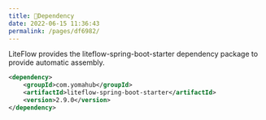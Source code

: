 ```yaml
---
title: 🧬Dependency
date: 2022-06-15 11:36:43
permalink: /pages/df6982/
---
```


LiteFlow provides the liteflow-spring-boot-starter dependency package to provide automatic assembly.

```xml
<dependency>
    <groupId>com.yomahub</groupId>
    <artifactId>liteflow-spring-boot-starter</artifactId>
    <version>2.9.0</version>
</dependency>
```